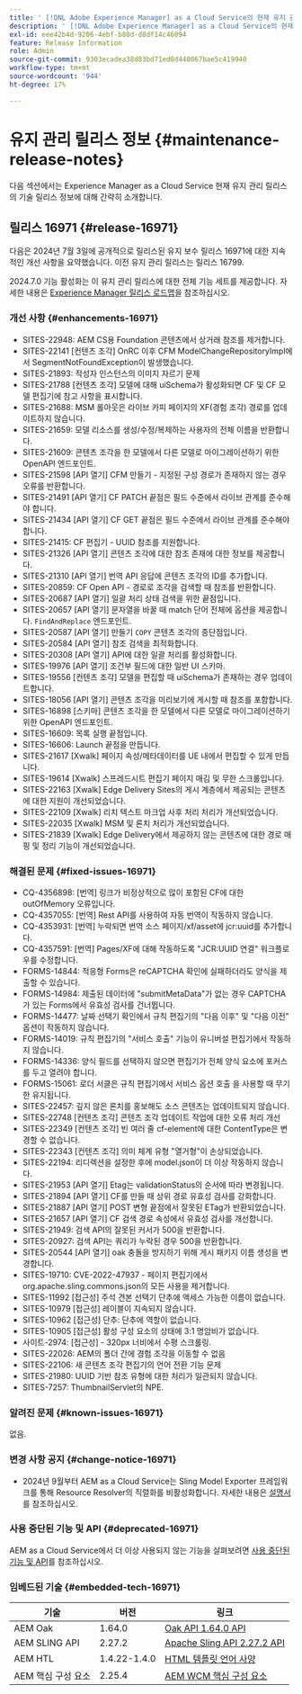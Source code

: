 ```yaml
---
title: ' [!DNL Adobe Experience Manager] as a Cloud Service의 현재 유지 관리 릴리스 정보입니다.'
description: ' [!DNL Adobe Experience Manager] as a Cloud Service의 현재 유지 관리 릴리스 정보입니다.'
exl-id: eee42b4d-9206-4ebf-b88d-d8df14c46094
feature: Release Information
role: Admin
source-git-commit: 9303ecadea38d83bd71ed0d440067bae5c419940
workflow-type: tm+mt
source-wordcount: '944'
ht-degree: 17%

---
```


# 유지 관리 릴리스 정보 {#maintenance-release-notes}

다음 섹션에서는 Experience Manager as a Cloud Service 현재 유지 관리 릴리스의 기술 릴리스 정보에 대해 간략히 소개합니다.

## 릴리스 16971 {#release-16971}

다음은 2024년 7월 3일에 공개적으로 릴리스된 유지 보수 릴리스 16971에 대한 지속적인 개선 사항을 요약했습니다. 이전 유지 관리 릴리스는 릴리스 16799.

2024.7.0 기능 활성화는 이 유지 관리 릴리스에 대한 전체 기능 세트를 제공합니다. 자세한 내용은 [Experience Manager 릴리스 로드맵](https://experienceleague.adobe.com/ko/docs/experience-manager-release-information/aem-release-updates/update-releases-roadmap)을 참조하십시오.

### 개선 사항 {#enhancements-16971}

* SITES-22948: AEM CS용 Foundation 콘텐츠에서 상거래 참조를 제거합니다.
* SITES-22141 [컨텐츠 조각] OnRC 이후 CFM ModelChangeRepositoryImpl에서 SegmentNotFoundException이 발생했습니다.
* SITES-21893: 작성자 인스턴스의 이미지 자르기 문제
* SITES-21788 [컨텐츠 조각] 모델에 대해 uiSchema가 활성화되면 CF 및 CF 모델 편집기에 참고 사항을 표시합니다.
* SITES-21688: MSM 롤아웃은 라이브 카피 페이지의 XF(경험 조각) 경로를 업데이트하지 않습니다.
* SITES-21659: 모델 리소스를 생성/수정/복제하는 사용자의 전체 이름을 반환합니다.
* SITES-21609: 콘텐츠 조각을 한 모델에서 다른 모델로 마이그레이션하기 위한 OpenAPI 엔드포인트.
* SITES-21598 [API 열기] CFM 만들기 - 지정된 구성 경로가 존재하지 않는 경우 오류를 반환합니다.
* SITES-21491 [API 열기] CF PATCH 끝점은 필드 수준에서 라이브 관계를 준수해야 합니다.
* SITES-21434 [API 열기] CF GET 끝점은 필드 수준에서 라이브 관계를 준수해야 합니다.
* SITES-21415: CF 편집기 - UUID 참조를 지원합니다.
* SITES-21326 [API 열기] 콘텐츠 조각에 대한 참조 존재에 대한 정보를 제공합니다.
* SITES-21310 [API 열기] 번역 API 응답에 콘텐츠 조각의 ID를 추가합니다.
* SITES-20859: CF Open API - 경로로 조각을 검색할 때 참조를 반환합니다.
* SITES-20687 [API 열기] 일괄 처리 상태 검색을 위한 끝점입니다.
* SITES-20657 [API 열기] 문자열을 바꿀 때 match 단어 전체에 옵션을 제공합니다. `FindAndReplace` 엔드포인트.
* SITES-20587 [API 열기] 만들기 `COPY` 콘텐츠 조각의 종단점입니다.
* SITES-20584 [API 열기] 참조 검색을 최적화합니다.
* SITES-20308 [API 열기] API에 대한 일괄 처리를 활성화합니다.
* SITES-19976 [API 열기] 조건부 필드에 대한 일반 UI 스키마.
* SITES-19556 [컨텐츠 조각] 모델을 편집할 때 uiSchema가 존재하는 경우 업데이트합니다.
* SITES-18056 [API 열기] 콘텐츠 조각을 미리보기에 게시할 때 참조를 포함합니다.
* SITES-16898 [스키마] 콘텐츠 조각을 한 모델에서 다른 모델로 마이그레이션하기 위한 OpenAPI 엔드포인트.
* SITES-16609: 목록 실행 끝점입니다.
* SITES-16606: Launch 끝점을 만듭니다.
* SITES-21617 [Xwalk] 페이지 속성/메타데이터를 UE 내에서 편집할 수 있게 만듭니다.
* SITES-19614 [Xwalk] 스프레드시트 편집기 페이지 매김 및 무한 스크롤입니다.
* SITES-22163 [Xwalk] Edge Delivery Sites의 게시 계층에서 제공되는 콘텐츠에 대한 지원이 개선되었습니다.
* SITES-22109 [Xwalk] 리치 텍스트 마크업 사후 처리 처리가 개선되었습니다.
* SITES-22035 [Xwalk] MSM 및 론치 처리가 개선되었습니다.
* SITES-21839 [Xwalk] Edge Delivery에서 제공하지 않는 콘텐츠에 대한 경로 매핑 및 정리 기능이 개선되었습니다.

### 해결된 문제 {#fixed-issues-16971}

* CQ-4356898: [번역] 링크가 비정상적으로 많이 포함된 CF에 대한 outOfMemory 오류입니다.
* CQ-4357055: [번역] Rest API를 사용하여 자동 번역이 작동하지 않습니다.
* CQ-4353931: [번역] 누락되면 번역 소스 페이지/xf/asset에 jcr:uuid를 추가합니다.
* CQ-4357591: [번역] Pages/XF에 대해 작동하도록 &quot;JCR:UUID 연결&quot; 워크플로우를 수정합니다.
* FORMS-14844: 적응형 Forms은 reCAPTCHA 확인에 실패하더라도 양식을 제출할 수 있습니다.
* FORMS-14984: 제출된 데이터에 &quot;submitMetaData&quot;가 없는 경우 CAPTCHA가 있는 Forms에서 유효성 검사를 건너뜁니다.
* FORMS-14477: 날짜 선택기 확인에서 규칙 편집기의 &quot;다음 이후&quot; 및 &quot;다음 이전&quot; 옵션이 작동하지 않습니다.
* FORMS-14019: 규칙 편집기의 &quot;서비스 호출&quot; 기능이 유니버설 편집기에서 작동하지 않습니다.
* FORMS-14336: 양식 필드를 선택하지 않으면 편집기가 전체 양식 요소에 포커스를 두고 열려야 합니다.
* FORMS-15061: 로더 서클은 규칙 편집기에서 서비스 옵션 호출 을 사용할 때 무기한 유지됩니다.
* SITES-22457: 깊지 않은 론치를 홍보해도 소스 콘텐츠는 업데이트되지 않습니다.
* SITES-22748 [컨텐츠 조각] 콘텐츠 조각 업데이트 작업에 대한 오류 처리 개선
* SITES-22349 [컨텐츠 조각] 빈 여러 줄 cf-element에 대한 ContentType은 변경할 수 없습니다.
* SITES-22343 [컨텐츠 조각] 의미 체계 유형 &quot;열거형&quot;이 손상되었습니다.
* SITES-22194: 리디렉션을 설정한 후에 model.json이 더 이상 작동하지 않습니다.
* SITES-21953 [API 열기] Etag는 validationStatus의 순서에 따라 변경됩니다.
* SITES-21894 [API 열기] CF를 만들 때 상위 경로 유효성 검사를 강화합니다.
* SITES-21887 [API 열기] POST 변형 끝점에서 잘못된 ETag가 반환되었습니다.
* SITES-21657 [API 열기] CF 검색 경로 속성에서 유효성 검사를 개선합니다.
* SITES-21949: 검색 API의 잘못된 커서가 500을 반환합니다.
* SITES-20927: 검색 API는 쿼리가 누락된 경우 500을 반환합니다.
* SITES-20544 [API 열기] oak 충돌을 방지하기 위해 게시 패키지 이름 생성을 변경합니다.
* SITES-19710: CVE-2022-47937 - 페이지 편집기에서 org.apache.sling.commons.json의 모든 사용을 제거합니다.
* SITES-11992 [접근성] 주석 견본 선택기 단추에 액세스 가능한 이름이 없습니다.
* SITES-10979 [접근성] 레이블이 지속되지 않습니다.
* SITES-10962 [접근성] 단추: 단추에 역할이 없습니다.
* SITES-10905 [접근성] 활성 구성 요소의 상태에 3:1 명암비가 없습니다.
* 사이트-2974:  [접근성] - 320px 너비에서 수평 스크롤링.
* SITES-22026: AEM의 폴더 간에 경험 조각을 이동할 수 없음
* SITES-22106: 새 콘텐츠 조각 편집기의 언어 전환 기능 문제
* SITES-21980: UUID 기반 참조 유형에 대한 처리가 일관되지 않습니다.
* SITES-7257: ThumbnailServlet의 NPE.

### 알려진 문제 {#known-issues-16971}

없음.

### 변경 사항 공지 {#change-notice-16971}

* 2024년 9월부터 AEM as a Cloud Service는 Sling Model Exporter 프레임워크를 통해 Resource Resolver의 직렬화를 비활성화합니다. 자세한 내용은 [설명서](/help/implementing/developing/hybrid/disallow-the-serialization-of-resourceresolvers-via-sling-model-exporter.md)를 참조하십시오.

### 사용 중단된 기능 및 API {#deprecated-16971}

AEM as a Cloud Service에서 더 이상 사용되지 않는 기능을 살펴보려면 [사용 중단된 기능 및 API](/help/release-notes/deprecated-removed-features.md)를 참조하십시오.

### 임베드된 기술 {#embedded-tech-16971}

| 기술 | 버전 | 링크 |
|---|---|---|
| AEM Oak | 1.64.0 | [Oak API 1.64.0 API](https://www.javadoc.io/doc/org.apache.jackrabbit/oak-api/1.64.0/index.html) |
| AEM SLING API | 2.27.2 | [Apache Sling API 2.27.2 API](https://www.javadoc.io/doc/org.apache.sling/org.apache.sling.api/latest/index.html) |
| AEM HTL | 1.4.22-1.4.0 | [HTML 템플릿 언어 사양](https://github.com/adobe/htl-spec) |
| AEM 핵심 구성 요소 | 2.25.4 | [AEM WCM 핵심 구성 요소](https://github.com/adobe/aem-core-wcm-components) |
